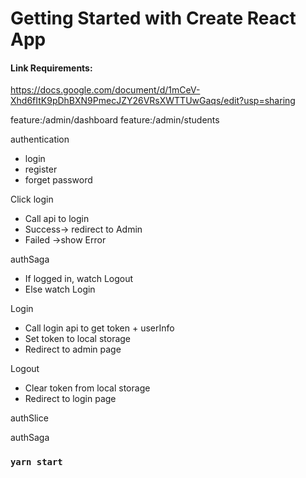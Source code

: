 # Getting Started with Create React App

#### Link Requirements:

https://docs.google.com/document/d/1mCeV-Xhd6fItK9pDhBXN9PmecJZY26VRsXWTTUwGaqs/edit?usp=sharing

feature:/admin/dashboard
feature:/admin/students

authentication

- login
- register
- forget password

Click login

- Call api to login
- Success-> redirect to Admin
- Failed ->show Error

authSaga

- If logged in, watch Logout
- Else watch Login

Login

- Call login api to get token + userInfo
- Set token to local storage
- Redirect to admin page

Logout

- Clear token from local storage
- Redirect to login page

authSlice

authSaga

### `yarn start`
